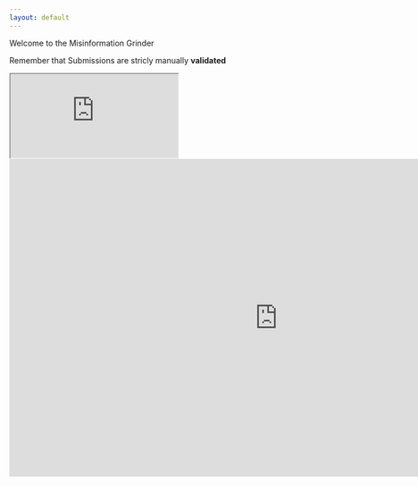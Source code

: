 ```yaml
---
layout: default
---
```


Welcome to the Misinformation Grinder

Remember that Submissions are stricly manually **validated**

<iframe src="https://docs.google.com/spreadsheets/d/e/2PACX-1vRYzo_RNgeKYjdMvaDk93w0xR866U_S8zPd1atpwQ3wCxsbWXCE9HzVc9hzNrs63asgekvaX-BNrpYg/pubhtml?widget=true&amp;headers=false"></iframe>

<iframe src="https://docs.google.com/presentation/d/e/2PACX-1vQUIlzhWB2VYpbxeNLJReJ3bI4pLzfPlWJvcPD1dphs311UBkig6n6IvPL0_XFOBJZ9wiXKw7pSRCAo/embed?start=false&loop=false&delayms=3000" frameborder="0" width="960" height="569" allowfullscreen="true" mozallowfullscreen="true" webkitallowfullscreen="true"></iframe>
